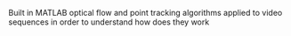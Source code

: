 Built in MATLAB optical flow and point tracking algorithms applied to video sequences in order to understand how does they work
